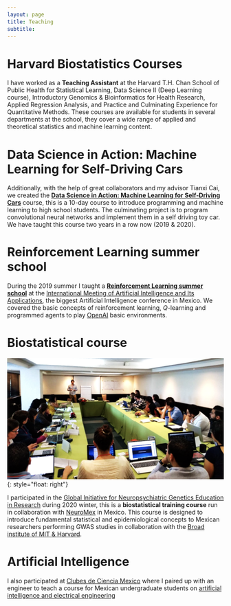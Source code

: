 ```yaml
---
layout: page
title: Teaching
subtitle: 
---
```


# Harvard Biostatistics Courses

I have worked as a **Teaching Assistant** at the Harvard T.H. Chan School of Public Health for Statistical Learning, Data Science II (Deep Learning course), Introductory Genomics & Bioinformatics for Health Research, Applied Regression Analysis, and Practice and Culminating Experience for Quantitative Methods.  These courses are available for students in several departments at the school, they cover a wide range of applied and theoretical statistics and machine learning content. 

# Data Science in Action: Machine Learning for Self-Driving Cars

Additionally, with the help of great collaborators and my advisor Tianxi Cai, we created the **[Data Science in Action: Machine Learning for Self-Driving Cars](https://www.hsph.harvard.edu/biostatistics/machine-learning-for-self-driving-cars/)** course, this is a 10-day course to introduce programming and machine learning to high school students. The culminating project is to program convolutional neural networks and implement them in a self driving toy car. We have taught this course two years in a row now (2019 & 2020).

# Reinforcement Learning summer school

During the 2019 summer I taught a **[Reinforcement Learning summer school](https://github.com/asonabend/RL_with_OpenAI)** at the [International Meeting of Artificial Intelligence and Its Applications](https://riiaa.org/), the biggest Artificial Intelligence conference in Mexico. We covered the basic concepts of reinforcement learning, $Q$-learning and programmed agents to play [OpenAI](https://gym.openai.com/) basic environments.

# Biostatistical course

![](neuromex.png){: style="float: right"}

I participated in the [Global Initiative for Neuropsychiatric Genetics Education in Research](https://ginger.sph.harvard.edu/) during 2020 winter, this is a **biostatistical training course** run in collaboration with [NeuroMex](https://ginger.sph.harvard.edu/2020/02/11/ginger-on-site-training-in-campeche-mexico-january-2019/) in Mexico. This course is designed to introduce fundamental statistical and epidemiological concepts to Mexican researchers performing GWAS studies in collaboration with the [Broad institute of MIT & Harvard](https://www.broadinstitute.org/).

# Artificial Intelligence

I also participated at [Clubes de Ciencia Mexico](https://www.clubesdeciencia.org/) where I paired up with an engineer to teach a course for Mexican undergraduate students on [artificial intelligence and electrical engineering](https://www.clubesdeciencia.mx/estudiantes/clubes2018/)

